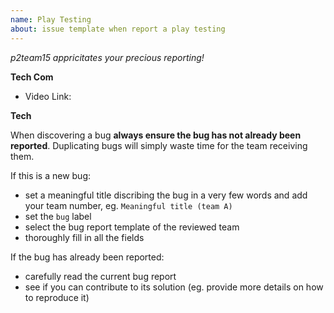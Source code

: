 ```yaml
---
name: Play Testing
about: issue template when report a play testing
---
```


*p2team15 appricitates your precious reporting!*

**Tech Com**

- Video Link: 

**Tech**

When discovering a bug **always ensure the bug has not already been reported**. Duplicating bugs will simply waste time for the team receiving them.

If this is a new bug:

- set a meaningful title discribing the bug in a very few words and add your team number, eg. `Meaningful title (team A)`
- set the `bug` label
- select the bug report template of the reviewed team
- thoroughly fill in all the fields

If the bug has already been reported:
- carefully read the current bug report
- see if you can contribute to its solution (eg. provide more details on how to reproduce it)